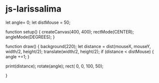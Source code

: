 # js-larissalima

let angle= 0; let distMouse = 50;

function setup() {
  createCanvas(400, 400);
  rectMode(CENTER);
  angleMode(DEGREES);
}
  
function draw() {
  background(220);
  let distance = dist(mouseX, mouseY, width/2, height/2);
  translate(width/2, height/2);
  if (distance < distMouse) {
    angle +=1;
  }
  
  print(distance);
  rotate(angle);
  rect( 0, 0, 100, 50);
  
}
    
 
